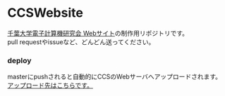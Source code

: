 # CCSWebsite

[千葉大学電子計算機研究会 Webサイト](http://sherbet.transjiggen.com/ccs/)の制作用リポジトリです。  
pull requestやissueなど、どんどん送ってください。

### deploy

masterにpushされると自動的にCCSのWebサーバへアップロードされます。  
[アップロード先はこちらです。](http://sherbet.transjiggen.com/ccs/new/)